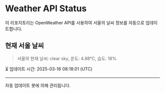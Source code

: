 
# Weather API Status

이 리포지토리는 OpenWeather API를 사용하여 서울의 날씨 정보를 자동으로 업데이트합니다.

## 현재 서울 날씨
> 서울의 현재 날씨: clear sky, 온도: 4.88°C, 습도: 18%

⏳ 업데이트 시간: 2025-03-16 08:18:01 (UTC)

---
자동 업데이트 봇에 의해 관리됩니다.
